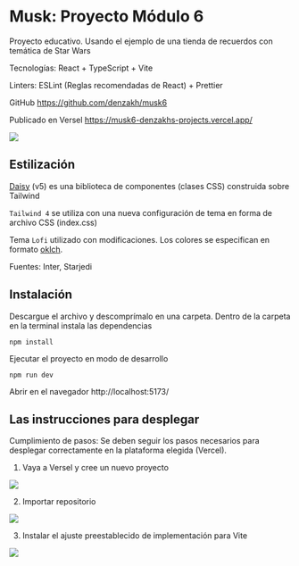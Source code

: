 # Musk: Proyecto Módulo 6

Proyecto educativo. Usando el ejemplo de una tienda de recuerdos con temática de Star Wars

Tecnologías: React + TypeScript + Vite

Linters: ESLint (Reglas recomendadas de React) + Prettier

GitHub https://github.com/denzakh/musk6

Publicado en Versel https://musk6-denzakhs-projects.vercel.app/

![](https://skrinshoter.ru/s/060425/bloogM0r.jpg?download=1&name=%D0%A1%D0%BA%D1%80%D0%B8%D0%BD%D1%88%D0%BE%D1%82-06-04-2025%2015:15:26.jpg)

## Estilización

[Daisy](https://daisyui.com/) (v5) es una biblioteca de componentes (clases CSS) construida sobre Tailwind

`Tailwind 4` se utiliza con una nueva configuración de tema en forma de archivo CSS (index.css)

Tema `Lofi` utilizado con modificaciones. Los colores se especifican en formato [oklch](https://evilmartians.com/chronicles/oklch-in-css-why-quit-rgb-hsl).

Fuentes: Inter, Starjedi

## Instalación

Descargue el archivo y descomprímalo en una carpeta. Dentro de la carpeta en la terminal instala las dependencias

```
npm install
```

Ejecutar el proyecto en modo de desarrollo

```
npm run dev
```

Abrir en el navegador http://localhost:5173/

## Las instrucciones para desplegar

Cumplimiento de pasos: Se deben seguir los pasos necesarios para desplegar correctamente
en la plataforma elegida (Vercel).

1. Vaya a Versel y cree un nuevo proyecto

![](https://skrinshoter.ru/s/060425/PTBKS6hE.jpg?download=1&name=%D0%A1%D0%BA%D1%80%D0%B8%D0%BD%D1%88%D0%BE%D1%82-06-04-2025%2016:49:26.jpg)

2. Importar repositorio

![](https://skrinshoter.ru/s/060425/qjF2qmlq.jpg?download=1&name=%D0%A1%D0%BA%D1%80%D0%B8%D0%BD%D1%88%D0%BE%D1%82-06-04-2025%2016:50:41.jpg)

3. Instalar el ajuste preestablecido de implementación para Vite

![](https://skrinshoter.ru/s/060425/r2VLuOOR.jpg?download=1&name=%D0%A1%D0%BA%D1%80%D0%B8%D0%BD%D1%88%D0%BE%D1%82-06-04-2025%2016:53:19.jpg)
